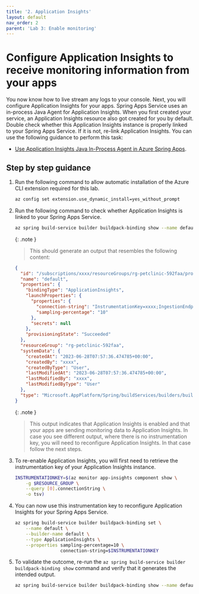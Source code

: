 ```yaml
---
title: '2. Application Insights'
layout: default
nav_order: 2
parent: 'Lab 3: Enable monitoring'
---
```


# Configure Application Insights to receive monitoring information from your apps

You now know how to live stream any logs to your console. Next, you will configure Application Insights for your apps. Spring Apps Service uses an in-process Java Agent for Application Insights. When you first created your service, an Application Insights resource also got created for you by default. Double check whether this Application Insights instance is properly linked to your Spring Apps Service. If it is not, re-link Application Insights. You can use the following guidance to perform this task:

- [Use Application Insights Java In-Process Agent in Azure Spring Apps](https://learn.microsoft.com/azure/spring-apps/how-to-application-insights?pivots=sc-enterprise).

## Step by step guidance

1. Run the following command to allow automatic installation of the Azure CLI extension required for this lab.

   ```bash
   az config set extension.use_dynamic_install=yes_without_prompt
   ```

1. Run the following command to check whether Application Insights is linked to your Spring Apps Service.

   ```bash
   az spring build-service builder buildpack-binding show --name default
   ```

   {: .note }
   > This should generate an output that resembles the following content:

   ```json
   {
     "id": "/subscriptions/xxxx/resourceGroups/rg-petclinic-592faa/providers/Microsoft.AppPlatform/Spring/sa-vnet-petclinic-592faa/buildServices/default/builders/default/buildpackBindings/default",
     "name": "default",
     "properties": {
       "bindingType": "ApplicationInsights",
       "launchProperties": {
         "properties": {
           "connection-string": "InstrumentationKey=xxxx;IngestionEndpoint=https://northeurope-5.in.applicationinsights.azure.com/;LiveEndpoint=https://northeurope. livediagnostics.monitor.azure.com/",
           "sampling-percentage": "10"
         },
         "secrets": null
       },
       "provisioningState": "Succeeded"
     },
     "resourceGroup": "rg-petclinic-592faa",
     "systemData": {
       "createdAt": "2023-06-28T07:57:36.474785+00:00",
       "createdBy": "xxxx",
       "createdByType": "User",
       "lastModifiedAt": "2023-06-28T07:57:36.474785+00:00",
       "lastModifiedBy": "xxxx",
       "lastModifiedByType": "User"
     },
     "type": "Microsoft.AppPlatform/Spring/buildServices/builders/buildpackBindings"
   }
   ```

   {: .note }
   > This output indicates that Application Insights is enabled and that your apps are sending monitoring data to Application Insights. In case you see different output, where there is no instrumentation key, you will need to reconfigure Application Insights. In that case follow the next steps.

1. To re-enable Application Insights, you will first need to retrieve the instrumentation key of your Application Insights instance.

   ```bash
   INSTRUMENTATIONKEY=$(az monitor app-insights component show \
       -g $RESOURCE_GROUP \
       --query [0].connectionString \
       -o tsv)
   ```

1. You can now use this instrumentation key to reconfigure Application Insights for your Spring Apps Service.

   ```bash
   az spring build-service builder buildpack-binding set \
       --name default \
       --builder-name default \
       --type ApplicationInsights \
       --properties sampling-percentage=10 \
                    connection-string=$INSTRUMENTATIONKEY
   ```

1. To validate the outcome, re-run the `az spring build-service builder buildpack-binding show` command and verify that it generates the intended output.

   ```bash
   az spring build-service builder buildpack-binding show --name default
   ```

